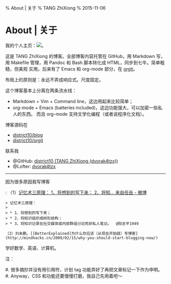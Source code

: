 % About | 关于
% TANG ZhiXiong
% 2015-11-06

About | 关于
============

我的个人主页：[![](tangzhixiong.svg)](http://tangzhixiong.com)。

这是 TANG ZhiXiong 的博客。全部博客内容托管在 GitHub，用 Markdown 写，用
Makefile 管理，用 Pandoc 和 Bash 脚本转化成 HTML，同步到七牛。简单粗糙，但美观
实用。后来有了 Emacs 和 org-mode 部分，在 [orgit](orgit/)。

布局上的原则是：永远不弄成响应式。尺度固定。

这个博客基本上分离在两条流水线：

- Markdown + Vim + Command line，这边用起来比较简单；
- org-mode + Emacs (batteries included)，这边功能强大，可以加密一些私人的东西。
  而且 org-mode 支持文学化编程（或者说程序化文档）。

博客源码在

- [district10/blog](https://github.com/district10/blog)
- [district10/orgit](https://github.com/district10/orgit)

联系我

- @GitHub: [district10 (TANG ZhiXiong (dvorak4tzx))](https://github.com/district10)
- @Lofter: [dvorak4tzx](http://dvorak4tzx.lofter.com/)

---

因为很多原因我写博客

:   （1）[记忆术三原理：
    1、将想到的写下来；
    2、将知... 来自任岳 - 微博](http://weibo.com/1664910444/Biy24h2m9?type=comment)

    > 记忆术三原理：
    >
    > * 1、将想到的写下来；
    > * 2、将知识组织成树形结构；
    > * 3、将知识记录在社交媒体或内部群组讨论而非私人笔记。  @阳志平1949

    （2）刘未鹏，[[BetterExplained]为什么你应该（从现在开始就）写博客](http://mindhacks.cn/2009/02/15/why-you-should-start-blogging-now/)

<!--

![Mathematics is the only truly universal language.](http://gnat.qiniudn.com/jodie-foster-math.png)
![Octocat: Adventure Cat](http://gnat-tang-shared-image.qiniudn.com/octocat/adventure-cat.png)
![Kimonotocat](http://gnat-tang-shared-image.qiniudn.com/octocat/kimonotocat.png)

-->

学好数学、英语、计算机。

注：

#. 很多摘抄并没有用引用符，计划 tag 功能弄好了再把文章标记一下作为申明。
#. Anyway，CSS 和功能还要慢慢打磨，我自己先用着吧～

<!--
#. 多说和站长工具实在太拖慢速度了！抛弃！
-->
